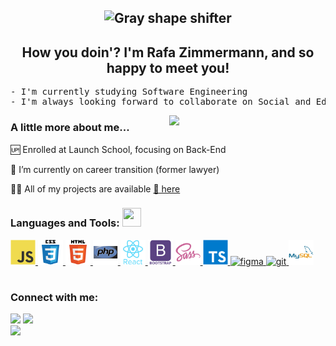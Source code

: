 <h2 align="center">
<img src="https://camo.githubusercontent.com/4fb9b9690d9c83240e1e57d5211528684d531ad4e8b9f3182a75c9271ebbe827/687474703a2f2f72616e646f6a732e636f6d2f696d616765732f73686170655368696674657247726179416c7068614261636b67726f756e642e676966" alt="Gray shape shifter" height="60" data-canonical-src="http://randojs.com/images/shapeShifterGrayAlphaBackground.gif" style="max-width: 100%;">
</h2>
<h2 align="center">
How you doin'? I'm Rafa Zimmermann, and so happy to meet you!
</h2>
<pre>
- I'm currently studying Software Engineering
- I'm always looking forward to collaborate on Social and Educational impact open source projects ╦╦╦ (THE WIRE &#8595;) ╦╦╦ 
</pre>
<img width="250" align="right" src="https://media.giphy.com/media/OVtqvymKkkcTu/giphy.gif">

<h3 align="left">A little more about me...</h3>
<p>🆙 Enrolled at Launch School, focusing on Back-End </p>
<p>👾 I’m currently on career transition (former lawyer)</p>
<p>👨‍💻 All of my projects are available <a href="https://TENHOQUECRIARUMSITE.com/">🔗 here</a></p>



<h3 align="left">Languages and Tools: <img src="https://media.giphy.com/media/WUlplcMpOCEmTGBtBW/giphy.gif" width="30" height="30"></h3>
<p align="left"> 
<a href="https://developer.mozilla.org/en-US/docs/Web/JavaScript" target="_blank"> <img src="https://raw.githubusercontent.com/devicons/devicon/master/icons/javascript/javascript-original.svg" alt="javascript" width="40" height="40"/> </a>	
<a href="https://www.w3schools.com/css/" target="_blank"> <img src="https://raw.githubusercontent.com/devicons/devicon/master/icons/css3/css3-original-wordmark.svg" alt="css3" width="40" height="40"/> </a>
<a href="https://www.w3.org/html/" target="_blank"> <img src="https://raw.githubusercontent.com/devicons/devicon/master/icons/html5/html5-original-wordmark.svg" alt="html5" width="40" height="40"/> </a> 
<a href="https://www.php.net" target="_blank"> <img src="https://raw.githubusercontent.com/devicons/devicon/master/icons/php/php-original.svg" alt="php" width="40" height="40"/> </a> 
<a href="https://reactjs.org/" target="_blank"> <img src="https://raw.githubusercontent.com/devicons/devicon/master/icons/react/react-original-wordmark.svg" alt="react" width="40" height="40"/> </a>
<a href="https://getbootstrap.com" target="_blank"> <img src="https://raw.githubusercontent.com/devicons/devicon/master/icons/bootstrap/bootstrap-plain-wordmark.svg" alt="bootstrap" width="40" height="40"/> </a> 
<a href="https://sass-lang.com" target="_blank"> <img src="https://raw.githubusercontent.com/devicons/devicon/master/icons/sass/sass-original.svg" alt="sass" width="40" height="40"/> </a> 
<a href="https://www.typescriptlang.org/" target="_blank"> <img src="https://raw.githubusercontent.com/devicons/devicon/master/icons/typescript/typescript-original.svg" alt="typescript" width="40" height="40"/> </a>
<a href="https://www.figma.com/" target="_blank"> <img src="https://www.vectorlogo.zone/logos/figma/figma-icon.svg" alt="figma" width="40" height="40"/> </a>
<a href="https://git-scm.com/" target="_blank"> <img src="https://www.vectorlogo.zone/logos/git-scm/git-scm-icon.svg" alt="git" width="40" height="40"/> </a> 
<a href="https://www.mysql.com/" target="_blank"> <img src="https://raw.githubusercontent.com/devicons/devicon/master/icons/mysql/mysql-original-wordmark.svg" alt="mysql" width="40" height="40"/> </a> 
</p>

#
<h3 align="left">Connect with me:</h3>
<div>  
  <a href="https://www.linkedin.com/in/rafaz/" target="_blank"><img src="https://img.shields.io/badge/-LinkedIn-%230077B5?style=for-the-badge&logo=linkedin&logoColor=white" target="_blank"></a> 
 <a href = "mailto:rafazizi@hotmail.com"><img src="https://img.shields.io/badge/You%20can%20always%20find%20me%20at%20my%3A%20-E--MAIL-yellowgreen" target="_blank"></a>
 </div>

<div>
  <a href="https://github.com/rafazi">
  <img height="180em" src="[![rafazi's GitHub stats](https://github-readme-stats.vercel.app/api?username=rafazi&theme=onedark&show_icons=false)](https://github.com/rafazi/github-readme-stats)"/>
 </div>
